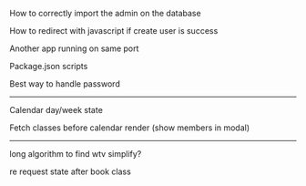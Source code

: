 How to correctly import the admin on the database

How to redirect with javascript if create user is success

Another app running on same port

Package.json scripts

Best way to handle password

*****************************

Calendar day/week state 

Fetch classes before calendar render (show members in modal)

*****************************

long algorithm to find wtv simplify?

re request state after book class